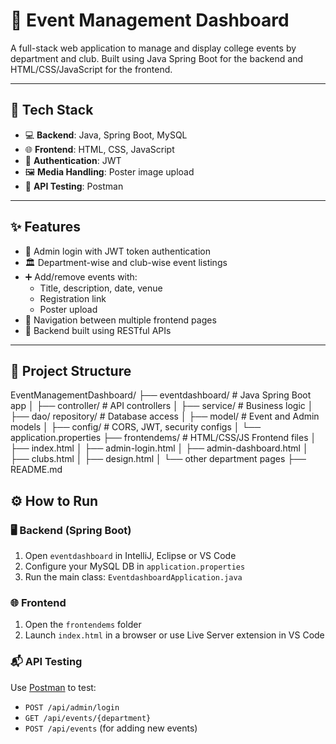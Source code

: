 # 🎉 Event Management Dashboard

A full-stack web application to manage and display college events by department and club. Built using Java Spring Boot for the backend and HTML/CSS/JavaScript for the frontend.

---

## 🚀 Tech Stack

- 💻 **Backend**: Java, Spring Boot, MySQL
- 🌐 **Frontend**: HTML, CSS, JavaScript
- 🔐 **Authentication**: JWT
- 🖼️ **Media Handling**: Poster image upload
- 🧪 **API Testing**: Postman

---

## ✨ Features

- 🔐 Admin login with JWT token authentication
- 🏛️ Department-wise and club-wise event listings
- ➕ Add/remove events with:
  - Title, description, date, venue
  - Registration link
  - Poster upload
- 🧭 Navigation between multiple frontend pages
- 🧩 Backend built using RESTful APIs

---

## 📂 Project Structure

EventManagementDashboard/
├── eventdashboard/ # Java Spring Boot app
│ ├── controller/ # API controllers
│ ├── service/ # Business logic
│ ├── dao/ repository/ # Database access
│ ├── model/ # Event and Admin models
│ ├── config/ # CORS, JWT, security configs
│ └── application.properties
├── frontendems/ # HTML/CSS/JS Frontend files
│ ├── index.html
│ ├── admin-login.html
│ ├── admin-dashboard.html
│ ├── clubs.html
│ ├── design.html
│ └── other department pages
├── README.md

 ## ⚙️ How to Run

### 🖥️ Backend (Spring Boot)
1. Open `eventdashboard` in IntelliJ, Eclipse or VS Code
2. Configure your MySQL DB in `application.properties`
3. Run the main class: `EventdashboardApplication.java`

### 🌐 Frontend
1. Open the `frontendems` folder
2. Launch `index.html` in a browser or use Live Server extension in VS Code

### 📬 API Testing
Use [Postman](https://www.postman.com/) to test:
- `POST /api/admin/login`
- `GET /api/events/{department}`
- `POST /api/events` (for adding new events) 
